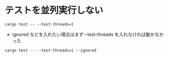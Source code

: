 # テストを並列実行しない

```
cargo test -- --test-threads=1
```

-   ignored などを入れたい場合はまず--test-threads を入れなければ動かなかった

```
cargo test -- --test-threads=1 --ignored
```
